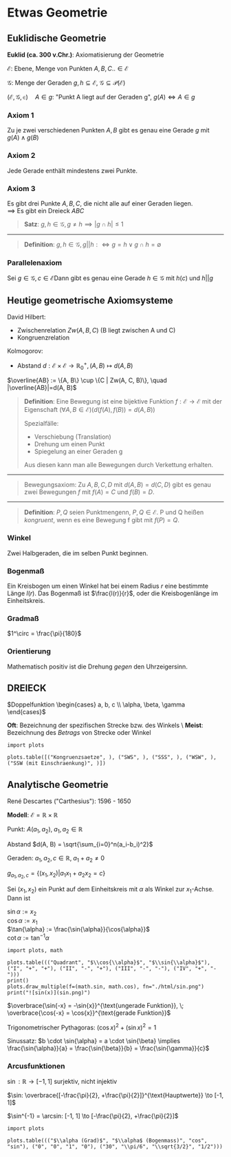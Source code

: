 # Etwas Geometrie

## Euklidische Geometrie

**Euklid (ca. 300 v.Chr.)**: Axiomatisierung der Geometrie

$\mathcal{E}$: Ebene, Menge von Punkten $A, B, C.. \in \mathcal{E}$

$\mathcal{G}$: Menge der Geraden $g, h \subseteq \mathcal{E}$, $\mathcal{G} \subseteq \mathcal{P}(\mathcal{E})$

$(\mathcal{E}, \mathcal{G}, \in) \quad A \in g$: "Punkt A liegt auf der Geraden g", $g(A) \iff A \in g$

### Axiom 1

Zu je zwei verschiedenen Punkten $A, B$ gibt es genau eine Gerade $g$ mit $g(A) \land g(B)$

### Axiom 2

Jede Gerade enthält mindestens zwei Punkte.

### Axiom 3

Es gibt drei Punkte $A, B, C$, die nicht alle auf einer Geraden liegen.\
$\implies$ Es gibt ein Dreieck $ABC$

> **Satz**: $g, h \in \mathcal{G}, g \neq h \implies |g \cap h| \leq 1$

---

> **Definition**: $g, h \in \mathcal{G}, g || h :\iff g = h \lor g \cap h = \emptyset$

### Parallelenaxiom

Sei $g \in \mathcal{G}, c \in \mathcal{E}$Dann gibt es genau eine Gerade $h \in \mathcal{G}$ mit $h(c)$ und $h||g$

## Heutige geometrische Axiomsysteme

David Hilbert:

- Zwischenrelation $Zw(A, B, C)$ (B liegt zwischen A und C)
- Kongruenzrelation

Kolmogorov:

- Abstand $d: \mathcal{E} \times \mathcal{E} \to \mathbb{R}^+_0, (A, B) \mapsto d(A, B)$

$\overline{AB} := \{A, B\} \cup \{C | Zw(A, C, B)\}, \quad |\overline{AB}|=d(A, B)$

> **Definition**: Eine Bewegung ist eine bijektive Funktion $f: \mathcal{E} \to \mathcal{E}$ mit der Eigenschaft $(\forall A, B \in \mathcal{E}) (d(f(A), f(B)) = d(A, B))$
>
> Spezialfälle:
>
> - Verschiebung (Translation)
> - Drehung um einen Punkt
> - Spiegelung an einer Geraden g 
>
> Aus diesen kann man alle Bewegungen durch Verkettung erhalten.

---

> Bewegungsaxiom: Zu $A, B, C, D$ mit $d(A, B)=d(C, D)$ gibt es genau zwei Bewegungen $f$ mit $f(A)=C$ und $f(B)=D$.

---

> **Definition**: $P, Q$ seien Punktmengenn, $P, Q \in \mathcal{E}$. P und Q heißen _kongruent_, wenn es eine Bewegung f gibt mit $f(P)=Q$.

### Winkel

Zwei Halbgeraden, die im selben Punkt beginnen.

### Bogenmaß

Ein Kreisbogen um einen Winkel hat bei einem Radius $r$ eine bestimmte Länge $l(r)$. Das Bogenmaß ist $\frac{l(r)}{r}$, oder die Kreisbogenlänge im Einheitskreis.

### Gradmaß

$1^\circ = \frac{\pi}{180}$

### Orientierung

Mathematisch positiv ist die Drehung _gegen_ den Uhrzeigersinn.

## DREIECK

$Doppelfunktion \begin{cases}
a, b, c \\
\alpha, \beta, \gamma
\end{cases}$

**Oft**: Bezeichnung der spezifischen Strecke bzw. des Winkels \\
**Meist**: Bezeichnung des _Betrags_ von Strecke oder Winkel

```python-exec
import plots

plots.table([("Kongruenzsaetze", ), ("SWS", ), ("SSS", ), ("WSW", ), ("SSW (mit Einschraenkung)", )])
```

## Analytische Geometrie

René Descartes ("Carthesius"): 1596 - 1650

**Modell**: $\mathcal{E} = \mathbb{R} \times \mathbb{R}$

Punkt: $A(a_1, a_2), \; a_1, a_2 \in \mathbb{R}$

Abstand $d(A, B) = \sqrt{\sum_{i=0}^n(a_i-b_i)^2}$

Geraden: $a_1, a_2, c \in \mathbb{R}, \; a_1+a_2 \neq 0$

$g_{a_1, a_2, c} = \{(x_1, x_2) | a_1x_1 + a_2x_2 = c\}$

Sei $(x_1, x_2)$ ein Punkt auf dem Einheitskreis mit $\alpha$ als Winkel zur $x_1$-Achse. Dann ist

$\sin{\alpha} := x_2$\
$\cos{\alpha} := x_1$\
$\tan{\alpha} := \frac{\sin{\alpha}}{\cos{\alpha}}$\
$\cot{\alpha} := \tan^{-1}\alpha$

```python-exec
import plots, math

plots.table((("Quadrant", "$\\cos{\\alpha}$", "$\\sin{\\alpha}$"), ("I", "+", "+"), ("II", "-", "+"), ("III", "-", "-"), ("IV", "+", "-")))
print()
plots.draw_multiple(f=(math.sin, math.cos), fn="./html/sin.png")
print("![sin(x)](sin.png)")
```

$\overbrace{\sin{-x} = -\sin{x}}^{\text{ungerade Funktion}}, \; \overbrace{\cos{-x} = \cos{x}}^{\text{gerade Funktion}}$

Trigonometrischer Pythagoras: $(\cos{x})^2 + (\sin{x})^2 = 1$

Sinussatz: $b \cdot \sin{\alpha} = a \cdot \sin{\beta} \implies \frac{\sin{\alpha}}{a} = \frac{\sin{\beta}}{b} = \frac{\sin{\gamma}}{c}$

### Arcusfunktionen

$\sin: \mathbb{R} \to [-1, 1]$ surjektiv, nicht injektiv

$\sin: \overbrace{[-\frac{\pi}{2}, +\frac{\pi}{2}]}^{\text{Hauptwerte}} \to [-1, 1]$

$\sin^{-1} = \arcsin: [-1, 1] \to [-\frac{\pi}{2}, +\frac{\pi}{2}]$

```python-exec
import plots

plots.table((("$\\alpha (Grad)$", "$\\alpha$ (Bogenmass)", "cos", "sin"), ("0", "0", "1", "0"), ("30", "\\pi/6", "\\sqrt{3/2}", "1/2")))
```